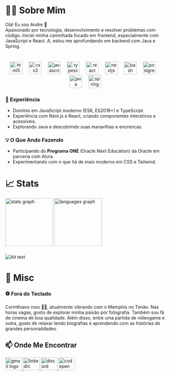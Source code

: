 # 🧑‍💻 Sobre Mim

Olá! Eu sou Andre 👋  
Apaixonado por tecnologia, desenvolvimento e resolver problemas com código. Iniciei minha caminhada focado em frontend, especialmente com JavaScript e React. A, estou me aprofundando em backend com Java e Spring.

###

<br clear="both">

<div align="center">
  <img src="https://cdn.jsdelivr.net/gh/devicons/devicon/icons/html5/html5-original.svg" height="40" alt="html5 logo"  />
  <img width="12" />
  <img src="https://cdn.jsdelivr.net/gh/devicons/devicon/icons/css3/css3-original.svg" height="40" alt="css3 logo"  />
  <img width="12" />
  <img src="https://cdn.jsdelivr.net/gh/devicons/devicon/icons/javascript/javascript-original.svg" height="40" alt="javascript logo"  />
  <img width="12" />
  <img src="https://cdn.jsdelivr.net/gh/devicons/devicon/icons/typescript/typescript-original.svg" height="40" alt="typescript logo"  />
  <img width="12" />
  <img src="https://cdn.jsdelivr.net/gh/devicons/devicon/icons/react/react-original.svg" height="40" alt="react logo"  />
  <img width="12" />
  <img src="https://cdn.jsdelivr.net/gh/devicons/devicon/icons/nextjs/nextjs-original.svg" height="40" alt="nextjs logo"  />
  <img width="12" />
  <img src="https://cdn.jsdelivr.net/gh/devicons/devicon/icons/bash/bash-original.svg" height="40" alt="bash logo"  />
  <img width="12" />
  <img src="https://cdn.jsdelivr.net/gh/devicons/devicon/icons/postgresql/postgresql-original.svg" height="40" alt="postgresql logo"  />
  <img width="12" />
  <img src="https://cdn.jsdelivr.net/gh/devicons/devicon/icons/java/java-original.svg" height="40" alt="java logo"  />
  <img width="12" />
  <img src="https://cdn.jsdelivr.net/gh/devicons/devicon/icons/spring/spring-original.svg" height="40" alt="spring logo"  />
</div>

###

### 🚀 Experiência

- Domínio em JavaScript moderno (ES6, ES2018+) e TypeScript.
- Experiência com Next.js e React, criando componentes interativos e acessíveis.
- Explorando Java e descobrindo suas maravilhas e encrencas.

### 💡 O Que Ando Fazendo

- Participando do **Programa ONE** (Oracle Next Education) da Oracle em parceria com Alura.
- Experimentando com o que há de mais moderno em CSS e Tailwind.

###

# 📈 Stats

<div align="left">
  <img src="https://github-readme-stats.vercel.app/api?username=ahzorek&hide_title=false&hide_rank=false&show_icons=true&include_all_commits=true&count_private=true&disable_animations=false&theme=react&locale=pt-br&hide_border=true&order=1" height="150" alt="stats graph"  />
  <img src="https://github-readme-stats.vercel.app/api/top-langs?username=ahzorek&locale=en&exclude_repo=Exercicios_Logica_Programacao-Andre,Entra21-React-HTML_Basico_exercicios,ProjetosForm-Andre&hide_title=false&layout=compact&card_width=320&langs_count=6&theme=react&hide_border=true&order=2" height="150" alt="languages graph"  />
</div>

###

![Alt text](https://spotify-recently-played-readme.vercel.app/api?user=andrezorek&unique=true)

# 🎲 Misc

<!-- ### 🏆 Objetivos
- Ajudar a comunidade dev a crescer compartilhando conhecimento.
- Continuar evoluindo como desenvolvedor e, claro, *ganhar uns pontinhos com os commits*.   -->

### ⚽ Fora do Teclado

Corinthiano roxo 🖤🤍, atualmente vibrando com o Memphis no Timão. Nas horas vagas, gosto de explorar minha paixão por fotografia. Também sou fã de cinema de boa qualidade. Além disso, entre uma partida de videogame e outra, gosto de relaxar lendo biografias e aprendendo com as histórias de grandes personalidades.

## 📫 Onde Me Encontrar

<div align="left">
<a href="mailto:andrezorek@gmail.com">
  <img src="https://raw.githubusercontent.com/maurodesouza/profile-readme-generator/master/src/assets/icons/social/gmail/default.svg" width="52" height="40" alt="gmail logo" />
</a>
<a href="https://www.linkedin.com/in/andrezorek/" > 
  <img src="https://raw.githubusercontent.com/maurodesouza/profile-readme-generator/master/src/assets/icons/social/linkedin/default.svg" width="52" height="40" alt="linkedin logo"  />
</a>
<a href="https://discordapp.com/users/536991958325788675">
  <img src="https://raw.githubusercontent.com/maurodesouza/profile-readme-generator/master/src/assets/icons/social/discord/default.svg" width="52" height="40" alt="discord logo"  />
</a>
<a href="https://codepen.io/ahzorek">
  <img src="https://raw.githubusercontent.com/maurodesouza/profile-readme-generator/master/src/assets/icons/social/codepen/default.svg" width="52" height="40" alt="codepen logo"  />
</a>
</div>

###
